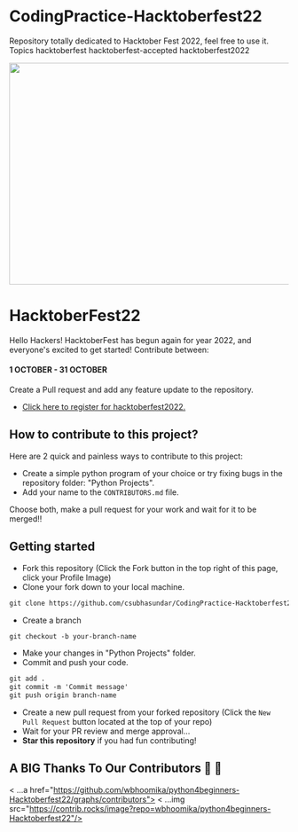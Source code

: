 # CodingPractice-Hacktoberfest22
Repository totally dedicated to Hacktober Fest 2022, feel free to use it.  Topics hacktoberfest hacktoberfest-accepted hacktoberfest2022

<p align="center">
    <a href="https://hacktoberfest.com/" target="_blank">
    	<img src="https://res.cloudinary.com/practicaldev/image/fetch/s--ds97LCK---/c_imagga_scale,f_auto,fl_progressive,h_420,q_auto,w_1000/https://dev-to-uploads.s3.amazonaws.com/uploads/articles/ymlmr15l83rrjq8natft.jpg" width="800px" height="400px">
    </a>
</p>

# HacktoberFest22

Hello Hackers! HacktoberFest has begun again for year 2022, and everyone's excited to get started!
Contribute between: <h4>1 OCTOBER - 31 OCTOBER</h4>

Create a Pull request and add any feature update to the repository.

* [Click here to register for hacktoberfest2022.](https://hacktoberfest.com/)

## How to contribute to this project?

Here are 2 quick and painless ways to contribute to this project:

* Create a simple python program of your choice or try fixing bugs in the repository folder: "Python Projects".
* Add your name to the `CONTRIBUTORS.md` file.

Choose both, make a pull request for your work and wait for it to be merged!! 

## Getting started
* Fork this repository (Click the Fork button in the top right of this page, click your Profile Image)
* Clone your fork down to your local machine.

```markdown
git clone https://github.com/csubhasundar/CodingPractice-Hacktoberfest22
```

* Create a branch

```markdown
git checkout -b your-branch-name
```

* Make your changes in "Python Projects" folder.
* Commit and push your code.

```markdown
git add .
git commit -m 'Commit message'
git push origin branch-name
```

* Create a new pull request from your forked repository (Click the `New Pull Request` button located at the top of your repo)
* Wait for your PR review and merge approval...
* __Star this repository__ if you had fun contributing!


## A BIG Thanks To Our Contributors :handshake: :handshake:
< ...a href="https://github.com/wbhoomika/python4beginners-Hacktoberfest22/graphs/contributors">
  < ...img src="https://contrib.rocks/image?repo=wbhoomika/python4beginners-Hacktoberfest22"/>
</a>
